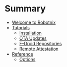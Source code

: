 # Summary

- [Welcome to Robotnix](welcome.md)
- [Tutorials]()
  - [Installation](installation.md)
  - [OTA Updates](ota.md)
  - [F-Droid Repositories](f-droid.md)
  - [Remote Attestation](attestation.md)
- [Reference]()
  - [Options](options.md)
